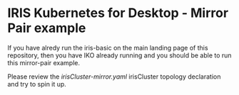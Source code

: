 # IRIS Kubernetes for Desktop - Mirror Pair example

If you have alredy run the iris-basic on the main landing page of this repository, then you have IKO already running and you should be able to run this mirror-pair example.

Please review the *irisCluster-mirror.yaml* irisCluster topology declaration and try to spin it up.


